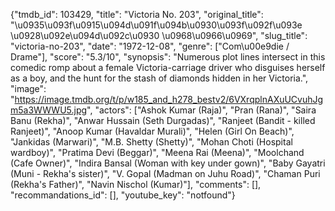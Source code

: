 {"tmdb_id": 103429, "title": "Victoria No. 203", "original_title": "\u0935\u093f\u0915\u094d\u091f\u094b\u0930\u093f\u092f\u093e \u0928\u092e\u094d\u092c\u0930 \u0968\u0966\u0969", "slug_title": "victoria-no-203", "date": "1972-12-08", "genre": ["Com\u00e9die / Drame"], "score": "5.3/10", "synopsis": "Numerous plot lines intersect in this comedic romp about a female Victoria-carriage driver who disguises herself as a boy, and the hunt for the stash of diamonds hidden in her Victoria.", "image": "https://image.tmdb.org/t/p/w185_and_h278_bestv2/6VXrqplnAXuUCvuhJgm5a3WWWU5.jpg", "actors": ["Ashok Kumar (Raja)", "Pran (Rana)", "Saira Banu (Rekha)", "Anwar Hussain (Seth Durgadas)", "Ranjeet (Bandit - killed Ranjeet)", "Anoop Kumar (Havaldar Murali)", "Helen (Girl On Beach)", "Jankidas (Marwari)", "M.B. Shetty (Shetty)", "Mohan Choti (Hospital wardboy)", "Pratima Devi (Beggar)", "Meena Rai (Meena)", "Moolchand (Cafe Owner)", "Indira Bansal (Woman with key under gown)", "Baby Gayatri (Muni - Rekha's sister)", "V. Gopal (Madman on Juhu Road)", "Chaman Puri (Rekha's Father)", "Navin Nischol (Kumar)"], "comments": [], "recommandations_id": [], "youtube_key": "notfound"}